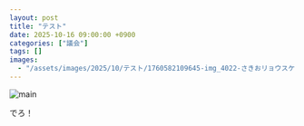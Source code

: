 ```yaml
---
layout: post
title: "テスト"
date: 2025-10-16 09:00:00 +0900
categories: ["議会"]
tags: []
images:
  - "/assets/images/2025/10/テスト/1760582109645-img_4022-さきおリョウスケ-jpeg.jpg"
---
```

![main](/assets/images/2025/10/テスト/1760582109645-img_4022-さきおリョウスケ-jpeg.jpg)

でろ！

